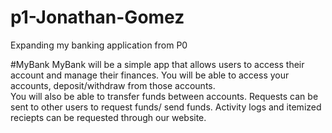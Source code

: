 # p1-Jonathan-Gomez
Expanding my banking application from P0

#MyBank
MyBank will be a simple app that allows users to access their account and manage their finances.
You will be able to access your accounts, deposit/withdraw from those accounts.  
You will also be able to transfer funds between accounts.
Requests can be sent to other users to request funds/ send funds.
Activity logs and itemized reciepts can be requested through our website.
